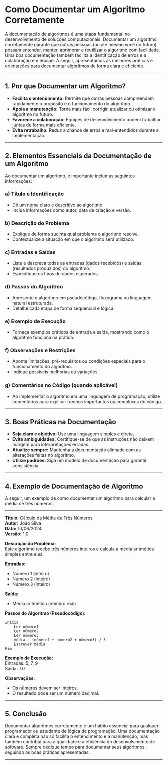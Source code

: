 
# Como Documentar um Algoritmo Corretamente

A documentação de algoritmos é uma etapa fundamental no desenvolvimento de soluções computacionais. Documentar um algoritmo corretamente garante que outras pessoas (ou até mesmo você no futuro) possam entender, manter, aprimorar e reutilizar o algoritmo com facilidade. Uma boa documentação também facilita a identificação de erros e a colaboração em equipe. A seguir, apresentamos as melhores práticas e orientações para documentar algoritmos de forma clara e eficiente.

---

## 1. **Por que Documentar um Algoritmo?**

- **Facilita o entendimento:** Permite que outras pessoas compreendam rapidamente o propósito e o funcionamento do algoritmo.
- **Apoia a manutenção:** Torna mais fácil corrigir, atualizar ou otimizar o algoritmo no futuro.
- **Favorece a colaboração:** Equipes de desenvolvimento podem trabalhar juntas de forma mais eficiente.
- **Evita retrabalho:** Reduz a chance de erros e mal-entendidos durante a implementação.

---

## 2. **Elementos Essenciais da Documentação de um Algoritmo**

Ao documentar um algoritmo, é importante incluir as seguintes informações:

### a) **Título e Identificação**

- Dê um nome claro e descritivo ao algoritmo.
- Inclua informações como autor, data de criação e versão.

### b) **Descrição do Problema**

- Explique de forma sucinta qual problema o algoritmo resolve.
- Contextualize a situação em que o algoritmo será utilizado.

### c) **Entradas e Saídas**

- Liste e descreva todas as entradas (dados recebidos) e saídas (resultados produzidos) do algoritmo.
- Especifique os tipos de dados esperados.

### d) **Passos do Algoritmo**

- Apresente o algoritmo em pseudocódigo, fluxograma ou linguagem natural estruturada.
- Detalhe cada etapa de forma sequencial e lógica.

### e) **Exemplo de Execução**

- Forneça exemplos práticos de entrada e saída, mostrando como o algoritmo funciona na prática.

### f) **Observações e Restrições**

- Aponte limitações, pré-requisitos ou condições especiais para o funcionamento do algoritmo.
- Indique possíveis melhorias ou variações.

### g) **Comentários no Código (quando aplicável)**

- Ao implementar o algoritmo em uma linguagem de programação, utilize comentários para explicar trechos importantes ou complexos do código.

---

## 3. **Boas Práticas na Documentação**

- **Seja claro e objetivo:** Use uma linguagem simples e direta.
- **Evite ambiguidades:** Certifique-se de que as instruções não deixem margem para interpretações erradas.
- **Atualize sempre:** Mantenha a documentação alinhada com as alterações feitas no algoritmo.
- **Utilize padrões:** Siga um modelo de documentação para garantir consistência.

---

## 4. **Exemplo de Documentação de Algoritmo**

A seguir, um exemplo de como documentar um algoritmo para calcular a média de três números:

---

**Título:** Cálculo da Média de Três Números  
**Autor:** João Silva  
**Data:** 10/06/2024  
**Versão:** 1.0

**Descrição do Problema:**  
Este algoritmo recebe três números inteiros e calcula a média aritmética simples entre eles.

**Entradas:**  
- Número 1 (inteiro)  
- Número 2 (inteiro)  
- Número 3 (inteiro)

**Saída:**  
- Média aritmética (número real)

**Passos do Algoritmo (Pseudocódigo):**
```
Início
    Ler número1
    Ler número2
    Ler número3
    média ← (número1 + número2 + número3) / 3
    Escrever média
Fim
```

**Exemplo de Execução:**  
Entradas: 5, 7, 9  
Saída: 7.0

**Observações:**  
- Os números devem ser inteiros.
- O resultado pode ser um número decimal.

---

## 5. **Conclusão**

Documentar algoritmos corretamente é um hábito essencial para qualquer programador ou estudante de lógica de programação. Uma documentação clara e completa não só facilita o entendimento e a manutenção, mas também contribui para a qualidade e a eficiência do desenvolvimento de software. Sempre dedique tempo para documentar seus algoritmos, seguindo as boas práticas apresentadas.

---
```